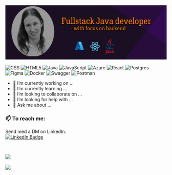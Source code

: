 
<img src="https://github.com/MsNiffi/MsNiffi/blob/main/imgBanner.PNG" alt="img banner"/>


  
![CSS](https://img.shields.io/badge/css3-%231572B6.svg?style=for-the-badge&logo=css3&logoColor=white) ![HTML5](https://img.shields.io/badge/html5-%23E34F26.svg?style=for-the-badge&logo=html5&logoColor=white) ![Java](https://img.shields.io/badge/java-%23ED8B00.svg?style=for-the-badge&logo=java&logoColor=white) ![JavaScript](https://img.shields.io/badge/javascript-%23323330.svg?style=for-the-badge&logo=javascript&logoColor=%23F7DF1E) ![Azure](https://img.shields.io/badge/azure-%230072C6.svg?style=for-the-badge&logo=azure-devops&logoColor=white) ![React](https://img.shields.io/badge/react-%2320232a.svg?style=for-the-badge&logo=react&logoColor=%2361DAFB) ![Postgres](https://img.shields.io/badge/postgres-%23316192.svg?style=for-the-badge&logo=postgresql&logoColor=white) 	![Figma](https://img.shields.io/badge/figma-%23F24E1E.svg?style=for-the-badge&logo=figma&logoColor=white) ![Docker](https://img.shields.io/badge/docker-%230db7ed.svg?style=for-the-badge&logo=docker&logoColor=white) ![Swagger](https://img.shields.io/badge/-Swagger-%23Clojure?style=for-the-badge&logo=swagger&logoColor=white) ![Postman](https://img.shields.io/badge/Postman-FF6C37?style=for-the-badge&logo=postman&logoColor=white)

  - 🔭 I’m currently working on ...
- 🌱 I’m currently learning ...
- 👯 I’m looking to collaborate on ...
- 🤔 I’m looking for help with ...
- 💬 Ask me about ...

### 📫 To reach me:
Send med a DM on LinkedIn.<br>
 <a href="https://www.linkedin.com/in/anette-londal/">
    <img src="https://img.shields.io/badge/LinkedIn-blue?style=for-the-badge&logo=linkedin&logoColor=white" alt="LinkedIn Badge"/>

<br>

[![](https://visitcount.itsvg.in/api?id=MsNiffi&icon=5&color=11)](https://visitcount.itsvg.in)
  
  

![](https://github-readme-stats.vercel.app/api/top-langs/?username=MsNiffi&theme=synthwave&hide_border=false&include_all_commits=true&count_private=true&layout=compact)



